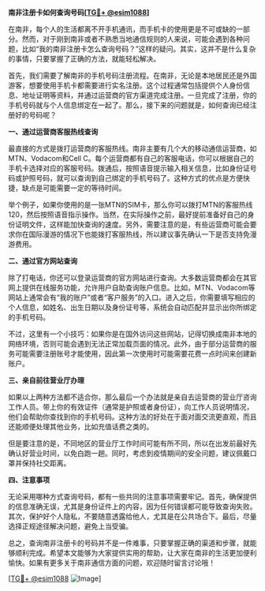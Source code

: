 **南非注册卡如何查询号码[[TG💪+ @esim1088](https://t.me/s/esim1088)]**

在南非，每个人的生活都离不开手机通讯，而手机卡的使用更是不可或缺的一部分。然而，对于刚到南非或者不熟悉当地通信规则的人来说，可能会遇到各种问题，比如“我的南非注册卡怎么查询号码？”这样的疑问。其实，这并不是什么复杂的事情，只要掌握了正确的方法，就能轻松解决。

首先，我们需要了解南非的手机号码注册流程。在南非，无论是本地居民还是外国游客，想要使用手机卡都需要进行实名注册。这个过程通常包括提供个人身份信息、地址证明等资料，并通过运营商的官方渠道完成注册。一旦完成了注册，你的手机号码就与个人信息绑定在一起了。那么，接下来的问题就是，如何查询已经注册好的号码呢？

**一、通过运营商客服热线查询**

最直接的方式是拨打运营商的客服热线。南非主要有几个大的移动通信运营商，如MTN、Vodacom和Cell C。每个运营商都有自己的客服电话，你可以根据自己的手机卡选择对应的客服号码。拨通后，按照语音提示输入相关信息，比如身份证号码或护照号码，就可以查询到自己绑定的手机号码了。这种方式的优点是方便快捷，缺点是可能需要一定的等待时间。

举个例子，如果你使用的是一张MTN的SIM卡，那么你可以拨打MTN的客服热线120，然后按照语音指示操作。当然，在实际操作之前，最好提前准备好自己的身份证明文件，这样能加快查询的速度。另外，需要注意的是，有些运营商可能会要求你在国际漫游的情况下也能拨打客服热线，所以建议事先确认一下是否支持免漫游费用。

**二、通过官方网站查询**

除了打电话，你还可以登录运营商的官方网站进行查询。大多数运营商都会在其官网上提供在线服务功能，允许用户自助查询账户信息。比如，MTN、Vodacom等网站上通常会有“我的账户”或者“客户服务”的入口。进入之后，你需要填写相应的个人信息，如姓名、出生日期以及身份证号等，系统会自动匹配并显示出你所绑定的手机号码。

不过，这里有一个小技巧：如果你是在国外访问这些网站，记得切换成南非本地的网络环境，否则可能会遇到无法正常加载页面的情况。此外，由于部分运营商的服务可能需要注册账号才能使用，因此第一次使用时可能需要花费一点时间来创建新账户。

**三、亲自前往营业厅办理**

如果以上两种方法都不适合你，那么最后一个办法就是亲自去运营商的营业厅咨询工作人员。带上你的有效证件（通常是护照或者身份证），向工作人员说明情况，他们会帮助你查找到你的手机号码。这种方法的好处在于面对面交流更直观，而且还能顺便处理其他业务，比如充值话费之类的。

但是要注意的是，不同地区的营业厅工作时间可能有所不同，所以在出发前最好先确认好营业时间，以免白跑一趟。同时，考虑到疫情期间的安全问题，建议佩戴口罩并保持社交距离。

**四、注意事项**

无论采用哪种方式查询号码，都有一些共同的注意事项需要牢记。首先，确保提供的信息准确无误，尤其是身份证件上的内容，因为任何错误都可能导致查询失败。其次，保护好个人隐私，不要随意透露给他人，尤其是在公共场合下。最后，尽量选择正规途径解决问题，避免上当受骗。

总之，查询南非注册卡的号码并不是一件难事，只要掌握正确的渠道和步骤，就能够顺利完成。希望本文能够为大家提供实用的帮助，让大家在南非的生活更加便利愉快。如果有更多关于南非通信方面的问题，欢迎随时留言讨论哦！

[[TG💪+ @esim1088](https://t.me/s/esim1088) ![Image](https://i.postimg.cc/4NQfJmqS/Snipaste-2025-05-13-00-14-12.png)]